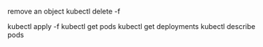 remove an object
kubectl delete -f <config file>

kubectl apply -f <config file>
kubectl get pods
kubectl get deployments
kubectl describe pods


